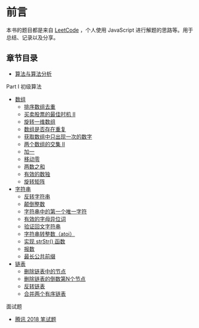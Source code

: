 # 前言

本书的题目都是来自 [LeetCode](https://leetcode-cn.com/) ，个人使用 JavaScript 进行解题的思路等。用于总结、记录以及分享。

## 章节目录

* [算法与算法分析](algorithm-and-algorithm-analysis.md)

Part I 初级算法

* [数组](primary-algorithm/array/)
  * [排序数组去重](https://destiny.gitbook.io/leetcode-javascript/~/edit/drafts/-LMfMoCJ08lAJXOM7hay/primary-algorithm/array/norepeat)
  * [买卖股票的最佳时机 II](https://destiny.gitbook.io/leetcode-javascript/~/edit/drafts/-LMfMoCJ08lAJXOM7hay/primary-algorithm/array/stocks-best-time2)
  * [旋转一维数组](https://destiny.gitbook.io/leetcode-javascript/~/edit/drafts/-LMfMoCJ08lAJXOM7hay/primary-algorithm/array/rotate1)
  * [数组是否存在重复](https://destiny.gitbook.io/leetcode-javascript/~/edit/drafts/-LMfMoCJ08lAJXOM7hay/primary-algorithm/array/isrepeat)
  * [获取数组中只出现一次的数字](https://destiny.gitbook.io/leetcode-javascript/~/edit/drafts/-LMfMoCJ08lAJXOM7hay/primary-algorithm/array/repeat-once)
  * [两个数组的交集 II](https://destiny.gitbook.io/leetcode-javascript/~/edit/drafts/-LMfMoCJ08lAJXOM7hay/primary-algorithm/array/intersect)
  * [加一](https://destiny.gitbook.io/leetcode-javascript/~/edit/drafts/-LMfMoCJ08lAJXOM7hay/primary-algorithm/array/plus1)
  * [移动零](https://destiny.gitbook.io/leetcode-javascript/~/edit/drafts/-LMfMoCJ08lAJXOM7hay/primary-algorithm/array/move-zero)
  * [两数之和](https://destiny.gitbook.io/leetcode-javascript/~/edit/drafts/-LMfMoCJ08lAJXOM7hay/primary-algorithm/array/sum-of-two)
  * [有效的数独](https://destiny.gitbook.io/leetcode-javascript/~/edit/drafts/-LMfMoCJ08lAJXOM7hay/primary-algorithm/array/sudoku)
  * [旋转矩阵](https://destiny.gitbook.io/leetcode-javascript/~/edit/drafts/-LMfMoCJ08lAJXOM7hay/primary-algorithm/array/rotate2)
* [字符串](https://destiny.gitbook.io/leetcode-javascript/~/edit/drafts/-LMfMoCJ08lAJXOM7hay/primary-algorithm/string)
  * [反转字符串](https://destiny.gitbook.io/leetcode-javascript/~/edit/drafts/-LMfMoCJ08lAJXOM7hay/primary-algorithm/string/reverse-string)
  * [颠倒整数](https://destiny.gitbook.io/leetcode-javascript/~/edit/drafts/-LMfMoCJ08lAJXOM7hay/primary-algorithm/string/dian-dao-zheng-shu)
  * [字符串中的第一个唯一字符](https://destiny.gitbook.io/leetcode-javascript/~/edit/drafts/-LMfMoCJ08lAJXOM7hay/primary-algorithm/string/first-unique-character)
  * [有效的字母异位词](https://destiny.gitbook.io/leetcode-javascript/~/edit/drafts/-LMfMoCJ08lAJXOM7hay/primary-algorithm/string/effective-alphabetic-words)
  * [验证回文字符串](https://destiny.gitbook.io/leetcode-javascript/~/edit/drafts/-LMfMoCJ08lAJXOM7hay/primary-algorithm/string/palindrome-string)
  * [字符串转整数（atoi）](https://destiny.gitbook.io/leetcode-javascript/~/edit/drafts/-LMfMoCJ08lAJXOM7hay/primary-algorithm/string/string-to-integer)
  * [实现 strStr\(\) 函数](https://destiny.gitbook.io/leetcode-javascript/~/edit/drafts/-LMfMoCJ08lAJXOM7hay/primary-algorithm/string/substring)
  * [报数](https://destiny.gitbook.io/leetcode-javascript/~/edit/drafts/-LMfMoCJ08lAJXOM7hay/primary-algorithm/string/number-off)
  * [最长公共前缀](https://destiny.gitbook.io/leetcode-javascript/~/edit/drafts/-LMfMoCJ08lAJXOM7hay/primary-algorithm/string/longest-common-prefix)
* [链表](https://destiny.gitbook.io/leetcode-javascript/~/edit/drafts/-LMfMoCJ08lAJXOM7hay/primary-algorithm/linked-list)
  * [删除链表中的节点](https://destiny.gitbook.io/leetcode-javascript/~/edit/drafts/-LMfMoCJ08lAJXOM7hay/primary-algorithm/linked-list/remove-node)
  * [删除链表的倒数第N个节点](https://destiny.gitbook.io/leetcode-javascript/~/edit/drafts/-LMfMoCJ08lAJXOM7hay/primary-algorithm/linked-list/remove-the-last-nth-node)
  * [反转链表](https://destiny.gitbook.io/leetcode-javascript/~/edit/drafts/-LMfMoCJ08lAJXOM7hay/primary-algorithm/linked-list/reverse-linkedlist)
  * [合并两个有序链表](https://destiny.gitbook.io/leetcode-javascript/~/edit/drafts/-LMfMoCJ08lAJXOM7hay/primary-algorithm/linked-list/he-bing-liang-ge-you-xu-lian-biao)

面试题

* [腾讯 2018 笔试题](https://destiny.gitbook.io/leetcode-javascript/~/edit/drafts/-LMfMoCJ08lAJXOM7hay/interview/tencent-2018)




